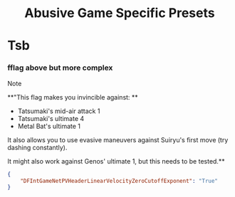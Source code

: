 <h1 align="center">Abusive Game Specific Presets</h1>

# Tsb
### fflag above but more complex
> [!NOTE]
> **"This flag makes you invincible against: **
- Tatsumaki's mid-air attack 1
- Tatsumaki's ultimate 4
- Metal Bat's ultimate 1

It also allows you to use evasive maneuvers against Suiryu's first move (try dashing constantly).

It might also work against Genos' ultimate 1, but this needs to be tested.**
```json
{
    "DFIntGameNetPVHeaderLinearVelocityZeroCutoffExponent": "True"
}
```
